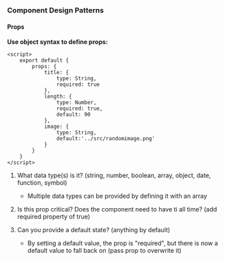 ### Component Design Patterns

#### Props

**Use object syntax to define props:**

```
<script>
    export default {
        props: {
            title: {
                type: String,
                required: true
            },
            length: {
                type: Number,
                required: true,
                default: 90
            },
            image: {
                type: String,
                default:'../src/randomimage.png'
            }
        }
    }
</script>

```

1. What data type(s) is it? (string, number, boolean, array, object, date, function, symbol)

   - Multiple data types can be provided by defining it with an array

2. Is this prop critical? Does the component need to have ti all time? (add required property of true)

3. Can you provide a default state? (anything by default)
   - By setting a default value, the prop is "required", but there is now a default value to fall back on (pass prop to overwrite it)

